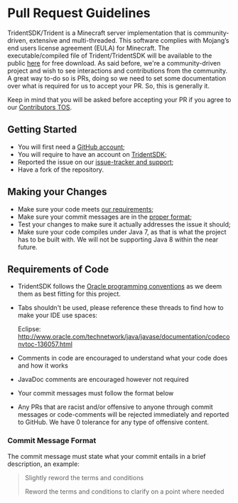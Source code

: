 Pull Request Guidelines
=======================

TridentSDK/Trident is a Minecraft server implementation that is community-driven, extensive and multi-threaded. This software complies with Mojang’s end users license agreement (EULA) for Minecraft.
The executable/compiled file of Trident/TridentSDK will be available to the public [here](http://example.com/) for free download. As said before, we're a community-driven project and wish to see interactions and contributions from the community.
A great way to-do so is PRs, doing so we need to set some documentation over what is required for us to accept your PR. So, this is generally it.

Keep in mind that you will be asked before accepting your PR if you agree to our [Contributors TOS](#terms-and-conditions-for-contributors).

## Getting Started
- You will first need a [GitHub account](https://github.com/signup/free);
- You will require to have an account on [TridentSDK](http://example.com/);
- Reported the issue on our [issue-tracker and support](http://example.com/);
- Have a fork of the repository.

## Making your Changes
* Make sure your code meets [our requirements](#requirements-of-code);
* Make sure your commit messages are in the [proper format](#commit-message-format);
* Test your changes to make sure it actually addresses the issue it should;
* Make sure your code compiles under Java 7, as that is what the project has to be built with. We will not be supporting Java 8 within the near future.

## Requirements of Code

* TridentSDK follows the [Oracle programming conventions](http://www.oracle.com/technetwork/java/javase/documentation/codeconvtoc-136057.html) as we deem them as best fitting for this project.

* Tabs shouldn't be used, please reference these threads to find how to make your IDE use spaces:

    Eclipse: http://www.oracle.com/technetwork/java/javase/documentation/codeconvtoc-136057.html

* Comments in code are encouraged to understand what your code does and how it works

* JavaDoc comments are encouraged however not required

* Your commit messages must follow the format below

* Any PRs that are racist and/or offensive to anyone through commit messages or code-comments will be rejected immediately and reported to GitHub. We have 0 tolerance for any type of offensive content.

### Commit Message Format

The commit message must state what your commit entails in a brief description, an example:

> Slightly reword the terms and conditions
>
> Reword the terms and conditions to clarify on a point where needed